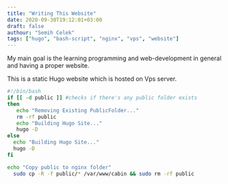```yaml
---
title: "Writing This Website"
date: 2020-09-30T19:12:01+03:00
draft: false
authour: "Semih Celek"
tags: ["hugo", "bash-script", "nginx", "vps", "website"]
---
```


My main goal is the learning programming and web-development in general and having a proper website.

This is a static Hugo website which is hosted on Vps server.

```bash
#!/bin/bash
if [[ -d public ]] #checks if there's any public folder exists
then
   echo "Removing Existing PublicFolder..."
   rm -rf public
   echo "Building Hugo Site..."
   hugo -D
else
  echo "Building Hugo Site..."
  hugo -D
fi

echo "Copy public to nginx folder"
  sudo cp -R -f public/* /var/www/cabin && sudo rm -rf public
```
